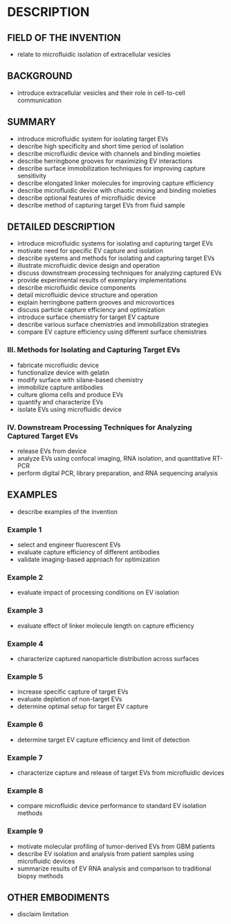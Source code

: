 # DESCRIPTION

## FIELD OF THE INVENTION

- relate to microfluidic isolation of extracellular vesicles

## BACKGROUND

- introduce extracellular vesicles and their role in cell-to-cell communication

## SUMMARY

- introduce microfluidic system for isolating target EVs
- describe high specificity and short time period of isolation
- describe microfluidic device with channels and binding moieties
- describe herringbone grooves for maximizing EV interactions
- describe surface immobilization techniques for improving capture sensitivity
- describe elongated linker molecules for improving capture efficiency
- describe microfluidic device with chaotic mixing and binding moieties
- describe optional features of microfluidic device
- describe method of capturing target EVs from fluid sample

## DETAILED DESCRIPTION

- introduce microfluidic systems for isolating and capturing target EVs
- motivate need for specific EV capture and isolation
- describe systems and methods for isolating and capturing target EVs
- illustrate microfluidic device design and operation
- discuss downstream processing techniques for analyzing captured EVs
- provide experimental results of exemplary implementations
- describe microfluidic device components
- detail microfluidic device structure and operation
- explain herringbone pattern grooves and microvortices
- discuss particle capture efficiency and optimization
- introduce surface chemistry for target EV capture
- describe various surface chemistries and immobilization strategies
- compare EV capture efficiency using different surface chemistries

### III. Methods for Isolating and Capturing Target EVs

- fabricate microfluidic device
- functionalize device with gelatin
- modify surface with silane-based chemistry
- immobilize capture antibodies
- culture glioma cells and produce EVs
- quantify and characterize EVs
- isolate EVs using microfluidic device

### IV. Downstream Processing Techniques for Analyzing Captured Target EVs

- release EVs from device
- analyze EVs using confocal imaging, RNA isolation, and quantitative RT-PCR
- perform digital PCR, library preparation, and RNA sequencing analysis

## EXAMPLES

- describe examples of the invention

### Example 1

- select and engineer fluorescent EVs
- evaluate capture efficiency of different antibodies
- validate imaging-based approach for optimization

### Example 2

- evaluate impact of processing conditions on EV isolation

### Example 3

- evaluate effect of linker molecule length on capture efficiency

### Example 4

- characterize captured nanoparticle distribution across surfaces

### Example 5

- increase specific capture of target EVs
- evaluate depletion of non-target EVs
- determine optimal setup for target EV capture

### Example 6

- determine target EV capture efficiency and limit of detection

### Example 7

- characterize capture and release of target EVs from microfluidic devices

### Example 8

- compare microfluidic device performance to standard EV isolation methods

### Example 9

- motivate molecular profiling of tumor-derived EVs from GBM patients
- describe EV isolation and analysis from patient samples using microfluidic devices
- summarize results of EV RNA analysis and comparison to traditional biopsy methods

## OTHER EMBODIMENTS

- disclaim limitation

